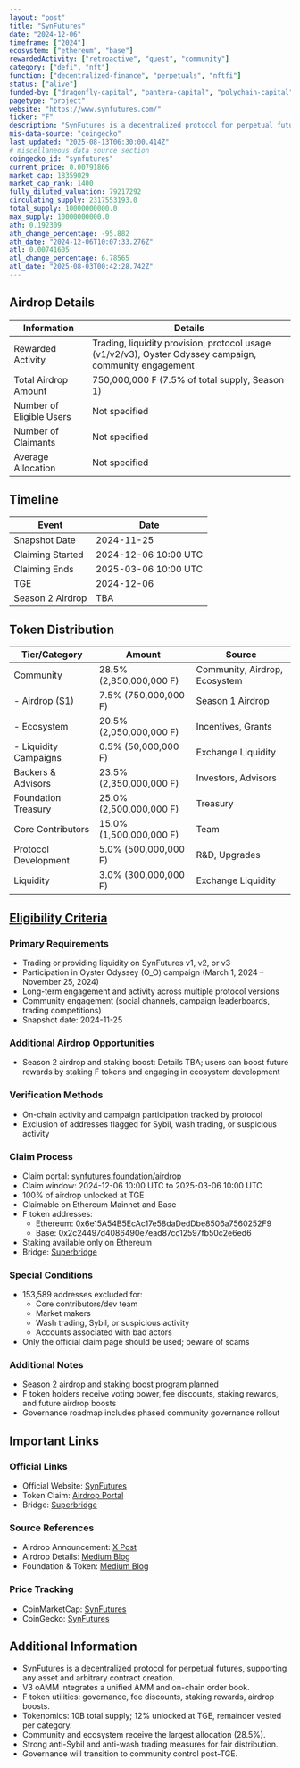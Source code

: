 ```yaml
---
layout: "post"
title: "SynFutures"
date: "2024-12-06"
timeframe: ["2024"]
ecosystem: ["ethereum", "base"]
rewardedActivity: ["retroactive", "quest", "community"]
category: ["defi", "nft"]
function: ["decentralized-finance", "perpetuals", "nftfi"]
status: ["alive"]
funded-by: ["dragonfly-capital", "pantera-capital", "polychain-capital"]
pagetype: "project"
website: "https://www.synfutures.com/"
ticker: "F"
description: "SynFutures is a decentralized protocol for perpetual futures, enabling users to trade any asset and create arbitrary futures contracts, with a unified AMM and on-chain order book model."
mis-data-source: "coingecko"
last_updated: "2025-08-13T06:30:00.414Z"
# miscellaneous data source section
coingecko_id: "synfutures"
current_price: 0.00791866
market_cap: 18359029
market_cap_rank: 1400
fully_diluted_valuation: 79217292
circulating_supply: 2317553193.0
total_supply: 10000000000.0
max_supply: 10000000000.0
ath: 0.192309
ath_change_percentage: -95.882
ath_date: "2024-12-06T10:07:33.276Z"
atl: 0.00741605
atl_change_percentage: 6.78565
atl_date: "2025-08-03T00:42:28.742Z"
---
```


## Airdrop Details

| Information              | Details                                                      |
| ------------------------ | ------------------------------------------------------------ |
| Rewarded Activity        | Trading, liquidity provision, protocol usage (v1/v2/v3), Oyster Odyssey campaign, community engagement |
| Total Airdrop Amount     | 750,000,000 F (7.5% of total supply, Season 1)               |
| Number of Eligible Users | Not specified                                                |
| Number of Claimants      | Not specified                                                |
| Average Allocation       | Not specified                                                |

## Timeline

| Event               | Date                        |
| ------------------- | --------------------------- |
| Snapshot Date       | 2024-11-25                  |
| Claiming Started    | 2024-12-06 10:00 UTC        |
| Claiming Ends       | 2025-03-06 10:00 UTC        |
| TGE                 | 2024-12-06                  |
| Season 2 Airdrop    | TBA                         |

## Token Distribution

| Tier/Category         | Amount                | Source                |
| --------------------- | --------------------- | --------------------- |
| Community            | 28.5% (2,850,000,000 F)| Community, Airdrop, Ecosystem |
| - Airdrop (S1)       | 7.5% (750,000,000 F)   | Season 1 Airdrop      |
| - Ecosystem          | 20.5% (2,050,000,000 F)| Incentives, Grants    |
| - Liquidity Campaigns| 0.5% (50,000,000 F)    | Exchange Liquidity    |
| Backers & Advisors   | 23.5% (2,350,000,000 F)| Investors, Advisors   |
| Foundation Treasury  | 25.0% (2,500,000,000 F)| Treasury              |
| Core Contributors    | 15.0% (1,500,000,000 F)| Team                  |
| Protocol Development | 5.0% (500,000,000 F)   | R&D, Upgrades         |
| Liquidity            | 3.0% (300,000,000 F)   | Exchange Liquidity    |

## [Eligibility Criteria](https://medium.com/synfutures/synfutures-f-airdrop-5a849c464ffb)

### Primary Requirements

- Trading or providing liquidity on SynFutures v1, v2, or v3
- Participation in Oyster Odyssey (O_O) campaign (March 1, 2024 – November 25, 2024)
- Long-term engagement and activity across multiple protocol versions
- Community engagement (social channels, campaign leaderboards, trading competitions)
- Snapshot date: 2024-11-25

### Additional Airdrop Opportunities

- Season 2 airdrop and staking boost: Details TBA; users can boost future rewards by staking F tokens and engaging in ecosystem development

### Verification Methods

- On-chain activity and campaign participation tracked by protocol
- Exclusion of addresses flagged for Sybil, wash trading, or suspicious activity

### Claim Process

- Claim portal: [synfutures.foundation/airdrop](http://synfutures.foundation/airdrop)
- Claim window: 2024-12-06 10:00 UTC to 2025-03-06 10:00 UTC
- 100% of airdrop unlocked at TGE
- Claimable on Ethereum Mainnet and Base
- F token addresses:
  - Ethereum: 0x6e15A54B5EcAc17e58daDedDbe8506a7560252F9
  - Base: 0x2c24497d4086490e7ead87cc12597fb50c2e6ed6
- Staking available only on Ethereum
- Bridge: [Superbridge](https://superbridge.app/)

### Special Conditions

- 153,589 addresses excluded for:
  - Core contributors/dev team
  - Market makers
  - Wash trading, Sybil, or suspicious activity
  - Accounts associated with bad actors
- Only the official claim page should be used; beware of scams

### Additional Notes

- Season 2 airdrop and staking boost program planned
- F token holders receive voting power, fee discounts, staking rewards, and future airdrop boosts
- Governance roadmap includes phased community governance rollout

## Important Links

### Official Links

- Official Website: [SynFutures](https://www.synfutures.com/)
- Token Claim: [Airdrop Portal](http://synfutures.foundation/airdrop)
- Bridge: [Superbridge](https://superbridge.app/)

### Source References

- Airdrop Announcement: [X Post](https://x.com/SynFuturesDefi/status/1863908060722581640)
- Airdrop Details: [Medium Blog](https://medium.com/synfutures/synfutures-f-airdrop-5a849c464ffb)
- Foundation & Token: [Medium Blog](https://medium.com/synfutures/introducing-synfutures-foundation-and-the-f-token-207bf843f0eb)

### Price Tracking

- CoinMarketCap: [SynFutures](https://coinmarketcap.com/currencies/synfutures/)
- CoinGecko: [SynFutures](https://www.coingecko.com/en/coins/synfutures)

## Additional Information

- SynFutures is a decentralized protocol for perpetual futures, supporting any asset and arbitrary contract creation.
- V3 oAMM integrates a unified AMM and on-chain order book.
- F token utilities: governance, fee discounts, staking rewards, airdrop boosts.
- Tokenomics: 10B total supply; 12% unlocked at TGE, remainder vested per category.
- Community and ecosystem receive the largest allocation (28.5%).
- Strong anti-Sybil and anti-wash trading measures for fair distribution.
- Governance will transition to community control post-TGE.